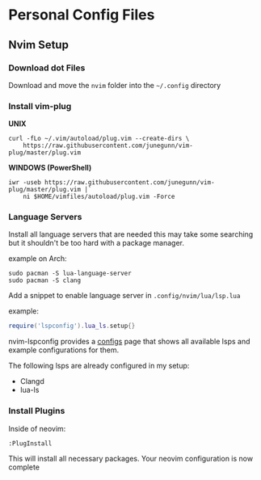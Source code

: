 # Personal Config Files

## Nvim Setup

### Download dot Files

Download and move the `nvim` folder into the `~/.config` directory

### Install vim-plug

**UNIX**
```
curl -fLo ~/.vim/autoload/plug.vim --create-dirs \
    https://raw.githubusercontent.com/junegunn/vim-plug/master/plug.vim
```

**WINDOWS (PowerShell)**
```
iwr -useb https://raw.githubusercontent.com/junegunn/vim-plug/master/plug.vim |`
    ni $HOME/vimfiles/autoload/plug.vim -Force
```

### Language Servers

Install all language servers that are needed this may take some searching but it shouldn't be too hard with a package manager.

example on Arch:

```
sudo pacman -S lua-language-server
sudo pacman -S clang
```

Add a snippet to enable language server in `.config/nvim/lua/lsp.lua`

example:

```lua
require('lspconfig').lua_ls.setup{}
```

nvim-lspconfig provides a [configs](https://github.com/neovim/nvim-lspconfig/blob/master/doc/configs.md) page that shows all available lsps and example configurations for them.

The following lsps are already configured in my setup:
- Clangd
- lua-ls

### Install Plugins

Inside of neovim:

`:PlugInstall`

This will install all necessary packages. Your neovim configuration is now complete
